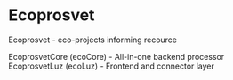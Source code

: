 # Ecoprosvet  
Ecoprosvet - eco-projects informing recource  
  
EcoprosvetCore (ecoCore) - All-in-one backend processor  
EcoprosvetLuz (ecoLuz) - Frontend and connector layer
